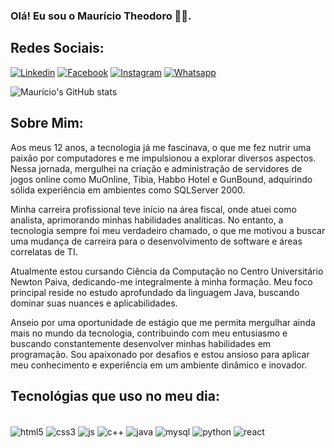 ### Olá! Eu sou o Maurício Theodoro 🤙🏽.

## Redes Sociais:
[![Linkedin](https://img.shields.io/badge/LinkedIn-0077B5?style=for-the-badge&logo=linkedin&logoColor=white)](https://www.linkedin.com/in/maur%C3%ADcio-theodoro-98443598/)
[![Facebook](https://img.shields.io/badge/Facebook-1877F2?style=for-the-badge&logo=facebook&logoColor=white)](https://www.facebook.com/mauricio.antonio.376)
[![Instagram](https://img.shields.io/badge/Instagram-E4405F?style=for-the-badge&logo=instagram&logoColor=white)](https://www.instagram.com/mtheodoroneto/?igsh=bmUzZ28xZWVsZTRh)
[![Whatsapp](https://img.shields.io/badge/WhatsApp-25D366?style=for-the-badge&logo=whatsapp&logoColor=white)](https://wa.me/5531994755000)

![Maurício's GitHub stats](https://github-readme-stats.vercel.app/api?username=mauricio-theodoro&show_icons=true&theme=radical)

## Sobre Mim:
Aos meus 12 anos, a tecnologia já me fascinava, o que me fez nutrir uma paixão por computadores e me impulsionou a explorar diversos aspectos. Nessa jornada, mergulhei na criação e administração de servidores de jogos online como MuOnline, Tibia, Habbo Hotel e GunBound, adquirindo sólida experiência em ambientes como SQLServer 2000.

Minha carreira profissional teve início na área fiscal, onde atuei como analista, aprimorando minhas habilidades analíticas. No entanto, a tecnologia sempre foi meu verdadeiro chamado, o que me motivou a buscar uma mudança de carreira para o desenvolvimento de software e áreas correlatas de TI.

Atualmente estou cursando Ciência da Computação no Centro Universitário Newton Paiva, dedicando-me integralmente à minha formação. Meu foco principal reside no estudo aprofundado da linguagem Java, buscando dominar suas nuances e aplicabilidades.

Anseio por uma oportunidade de estágio que me permita mergulhar ainda mais no mundo da tecnologia, contribuindo com meu entusiasmo e buscando constantemente desenvolver minhas habilidades em programação. Sou apaixonado por desafios e estou ansioso para aplicar meu conhecimento e experiência em um ambiente dinâmico e inovador.

## Tecnológias que uso no meu dia:

<div style="display: inline_block"><br/>
  <img align="center"  alt="html5" src="https://img.shields.io/badge/HTML5-E34F26?style=for-the-badge&logo=html5&logoColor=white"/>
  <img align="center"  alt="css3" src="https://img.shields.io/badge/CSS3-1572B6?style=for-the-badge&logo=css3&logoColor=white"/>
  <img align="center"  alt="js" src="https://img.shields.io/badge/JavaScript-323330?style=for-the-badge&logo=javascript&logoColor=F7DF1E"/>
  <img align="center"  alt="c++" src="https://img.shields.io/badge/C%2B%2B-00599C?style=for-the-badge&logo=c%2B%2B&logoColor=white"/>
  <img align="center"  alt="java" src="https://img.shields.io/badge/Java-ED8B00?style=for-the-badge&logo=openjdk&logoColor=white"/>
  <img align="center"  alt="mysql" src="https://img.shields.io/badge/MySQL-00000F?style=for-the-badge&logo=mysql&logoColor=white"/>
  <img align="center"  alt="python" src="https://img.shields.io/badge/Python-14354C?style=for-the-badge&logo=python&logoColor=white"/>
   <img align="center"  alt="react" src="https://img.shields.io/badge/React-20232A?style=for-the-badge&logo=react&logoColor=61DAFB"/>  
</div>
